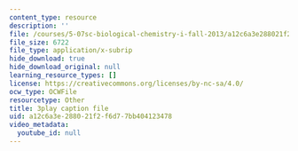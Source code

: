 ```yaml
---
content_type: resource
description: ''
file: /courses/5-07sc-biological-chemistry-i-fall-2013/a12c6a3e288021f2f6d77bb404123478_ZS5vxMILXPg.srt
file_size: 6722
file_type: application/x-subrip
hide_download: true
hide_download_original: null
learning_resource_types: []
license: https://creativecommons.org/licenses/by-nc-sa/4.0/
ocw_type: OCWFile
resourcetype: Other
title: 3play caption file
uid: a12c6a3e-2880-21f2-f6d7-7bb404123478
video_metadata:
  youtube_id: null
---
```

